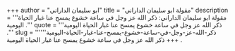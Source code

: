 +++
author = "ابو سليمان الداراني"
title = "مقولة ابو سليمان الداراني"
description = '''مقولة ابو سليمان الداراني: ذكر الله عز وجل في ساعة خشوع يمسح عنا غبار الحياة اليومية .'''
quote = '''ذكر الله عز وجل في ساعة خشوع يمسح عنا غبار الحياة اليومية .'''
slug = '''ذكر-الله-عز-وجل-في-ساعة-خشوع-يمسح-عنا-غبار-الحياة-اليومية'''
+++
ذكر الله عز وجل في ساعة خشوع يمسح عنا غبار الحياة اليومية .
